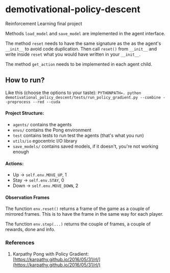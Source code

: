 # demotivational-policy-descent
Reinforcement Learning final project

Methods `load_model` and `save_model` are implemented in
the agent interface.

The method `reset` needs to have the same signature as
the as the agent's `__init__` to avoid code duplication. 
Then call `reset()` from `__init__` and write inside `reset` what you 
would have written in your `__init__`.

The method `get_action` needs to be implemented in each
agent child.

## How to run?
Like this (choose the options to your taste):
`PYTHONPATH=. python demotivational_policy_descent/tests/run_policy_gradient.py --combine --preprocess --red --cuda`

#### Project Structure:

  - `agents/` contains the agents
  - `envs/` contains the Pong environment
  - `test` contains tests to run test the agents (that's what you run)
  - `utils/io` egocentric I/O library
  - `save_models/` contains saved models, if it doesn't, you're not working enough

#### Actions:

  - Up -> `self.env.MOVE_UP`, 1
  - Stay -> `self.env.STAY`, 0
  - Down -> `self.env.MOVE_DOWN`, 2
 
#### Observation Frames
The function `env.reset()` returns a frame of the game as a couple of
mirrored frames. This is to have the frame in the same way for each player.

The function `env.step(...)` returns the couple of frames, a couple of 
rewards, done and info.

### References

1. Karpathy Pong with Policy Gradient: [https://karpathy.github.io/2016/05/31/rl/](https://karpathy.github.io/2016/05/31/rl/)
